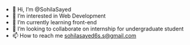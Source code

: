 - 👋 Hi, I’m @SohilaSayed
- 👀 I’m interested in Web Development
- 🌱 I’m currently learning front-end
- 💞️ I’m looking to collaborate on internship for undergraduate student
- 📫 How to reach me sohilasayed6s.s@gmail.com

<!---
SohilaSayed/SohilaSayed is a ✨ special ✨ repository because its `README.md` (this file) appears on your GitHub profile.
You can click the Preview link to take a look at your changes.
--->
